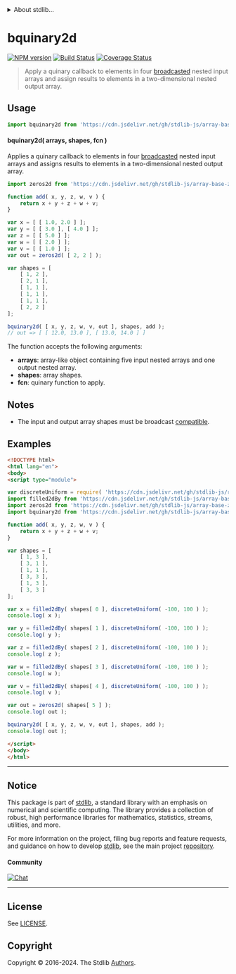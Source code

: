 <!--

@license Apache-2.0

Copyright (c) 2023 The Stdlib Authors.

Licensed under the Apache License, Version 2.0 (the "License");
you may not use this file except in compliance with the License.
You may obtain a copy of the License at

   http://www.apache.org/licenses/LICENSE-2.0

Unless required by applicable law or agreed to in writing, software
distributed under the License is distributed on an "AS IS" BASIS,
WITHOUT WARRANTIES OR CONDITIONS OF ANY KIND, either express or implied.
See the License for the specific language governing permissions and
limitations under the License.

-->


<details>
  <summary>
    About stdlib...
  </summary>
  <p>We believe in a future in which the web is a preferred environment for numerical computation. To help realize this future, we've built stdlib. stdlib is a standard library, with an emphasis on numerical and scientific computation, written in JavaScript (and C) for execution in browsers and in Node.js.</p>
  <p>The library is fully decomposable, being architected in such a way that you can swap out and mix and match APIs and functionality to cater to your exact preferences and use cases.</p>
  <p>When you use stdlib, you can be absolutely certain that you are using the most thorough, rigorous, well-written, studied, documented, tested, measured, and high-quality code out there.</p>
  <p>To join us in bringing numerical computing to the web, get started by checking us out on <a href="https://github.com/stdlib-js/stdlib">GitHub</a>, and please consider <a href="https://opencollective.com/stdlib">financially supporting stdlib</a>. We greatly appreciate your continued support!</p>
</details>

# bquinary2d

[![NPM version][npm-image]][npm-url] [![Build Status][test-image]][test-url] [![Coverage Status][coverage-image]][coverage-url] <!-- [![dependencies][dependencies-image]][dependencies-url] -->

> Apply a quinary callback to elements in four [broadcasted][@stdlib/array/base/broadcast-array] nested input arrays and assign results to elements in a two-dimensional nested output array.

<section class="intro">

</section>

<!-- /.intro -->



<section class="usage">

## Usage

```javascript
import bquinary2d from 'https://cdn.jsdelivr.net/gh/stdlib-js/array-base-broadcasted-quinary2d@v0.1.0-esm/index.mjs';
```

#### bquinary2d( arrays, shapes, fcn )

Applies a quinary callback to elements in four [broadcasted][@stdlib/array/base/broadcast-array] nested input arrays and assigns results to elements in a two-dimensional nested output array.

```javascript
import zeros2d from 'https://cdn.jsdelivr.net/gh/stdlib-js/array-base-zeros2d@esm/index.mjs';

function add( x, y, z, w, v ) {
    return x + y + z + w + v;
}

var x = [ [ 1.0, 2.0 ] ];
var y = [ [ 3.0 ], [ 4.0 ] ];
var z = [ [ 5.0 ] ];
var w = [ [ 2.0 ] ];
var v = [ [ 1.0 ] ];
var out = zeros2d( [ 2, 2 ] );

var shapes = [
    [ 1, 2 ],
    [ 2, 1 ],
    [ 1, 1 ],
    [ 1, 1 ],
    [ 1, 1 ],
    [ 2, 2 ]
];

bquinary2d( [ x, y, z, w, v, out ], shapes, add );
// out => [ [ 12.0, 13.0 ], [ 13.0, 14.0 ] ]
```

The function accepts the following arguments:

-   **arrays**: array-like object containing five input nested arrays and one output nested array.
-   **shapes**: array shapes.
-   **fcn**: quinary function to apply.

</section>

<!-- /.usage -->

<section class="notes">

## Notes

-   The input and output array shapes must be broadcast [compatible][@stdlib/ndarray/base/broadcast-shapes].

</section>

<!-- /.notes -->

<section class="examples">

## Examples

<!-- eslint no-undef: "error" -->

```html
<!DOCTYPE html>
<html lang="en">
<body>
<script type="module">

var discreteUniform = require( 'https://cdn.jsdelivr.net/gh/stdlib-js/random-base-discrete-uniform' ).factory;
import filled2dBy from 'https://cdn.jsdelivr.net/gh/stdlib-js/array-base-filled2d-by@esm/index.mjs';
import zeros2d from 'https://cdn.jsdelivr.net/gh/stdlib-js/array-base-zeros2d@esm/index.mjs';
import bquinary2d from 'https://cdn.jsdelivr.net/gh/stdlib-js/array-base-broadcasted-quinary2d@v0.1.0-esm/index.mjs';

function add( x, y, z, w, v ) {
    return x + y + z + w + v;
}

var shapes = [
    [ 1, 3 ],
    [ 3, 1 ],
    [ 1, 1 ],
    [ 3, 3 ],
    [ 1, 3 ],
    [ 3, 3 ]
];

var x = filled2dBy( shapes[ 0 ], discreteUniform( -100, 100 ) );
console.log( x );

var y = filled2dBy( shapes[ 1 ], discreteUniform( -100, 100 ) );
console.log( y );

var z = filled2dBy( shapes[ 2 ], discreteUniform( -100, 100 ) );
console.log( z );

var w = filled2dBy( shapes[ 3 ], discreteUniform( -100, 100 ) );
console.log( w );

var v = filled2dBy( shapes[ 4 ], discreteUniform( -100, 100 ) );
console.log( v );

var out = zeros2d( shapes[ 5 ] );
console.log( out );

bquinary2d( [ x, y, z, w, v, out ], shapes, add );
console.log( out );

</script>
</body>
</html>
```

</section>

<!-- /.examples -->

<!-- Section for related `stdlib` packages. Do not manually edit this section, as it is automatically populated. -->

<section class="related">

</section>

<!-- /.related -->

<!-- Section for all links. Make sure to keep an empty line after the `section` element and another before the `/section` close. -->


<section class="main-repo" >

* * *

## Notice

This package is part of [stdlib][stdlib], a standard library with an emphasis on numerical and scientific computing. The library provides a collection of robust, high performance libraries for mathematics, statistics, streams, utilities, and more.

For more information on the project, filing bug reports and feature requests, and guidance on how to develop [stdlib][stdlib], see the main project [repository][stdlib].

#### Community

[![Chat][chat-image]][chat-url]

---

## License

See [LICENSE][stdlib-license].


## Copyright

Copyright &copy; 2016-2024. The Stdlib [Authors][stdlib-authors].

</section>

<!-- /.stdlib -->

<!-- Section for all links. Make sure to keep an empty line after the `section` element and another before the `/section` close. -->

<section class="links">

[npm-image]: http://img.shields.io/npm/v/@stdlib/array-base-broadcasted-quinary2d.svg
[npm-url]: https://npmjs.org/package/@stdlib/array-base-broadcasted-quinary2d

[test-image]: https://github.com/stdlib-js/array-base-broadcasted-quinary2d/actions/workflows/test.yml/badge.svg?branch=v0.1.0
[test-url]: https://github.com/stdlib-js/array-base-broadcasted-quinary2d/actions/workflows/test.yml?query=branch:v0.1.0

[coverage-image]: https://img.shields.io/codecov/c/github/stdlib-js/array-base-broadcasted-quinary2d/main.svg
[coverage-url]: https://codecov.io/github/stdlib-js/array-base-broadcasted-quinary2d?branch=main

<!--

[dependencies-image]: https://img.shields.io/david/stdlib-js/array-base-broadcasted-quinary2d.svg
[dependencies-url]: https://david-dm.org/stdlib-js/array-base-broadcasted-quinary2d/main

-->

[chat-image]: https://img.shields.io/gitter/room/stdlib-js/stdlib.svg
[chat-url]: https://app.gitter.im/#/room/#stdlib-js_stdlib:gitter.im

[stdlib]: https://github.com/stdlib-js/stdlib

[stdlib-authors]: https://github.com/stdlib-js/stdlib/graphs/contributors

[umd]: https://github.com/umdjs/umd
[es-module]: https://developer.mozilla.org/en-US/docs/Web/JavaScript/Guide/Modules

[deno-url]: https://github.com/stdlib-js/array-base-broadcasted-quinary2d/tree/deno
[deno-readme]: https://github.com/stdlib-js/array-base-broadcasted-quinary2d/blob/deno/README.md
[umd-url]: https://github.com/stdlib-js/array-base-broadcasted-quinary2d/tree/umd
[umd-readme]: https://github.com/stdlib-js/array-base-broadcasted-quinary2d/blob/umd/README.md
[esm-url]: https://github.com/stdlib-js/array-base-broadcasted-quinary2d/tree/esm
[esm-readme]: https://github.com/stdlib-js/array-base-broadcasted-quinary2d/blob/esm/README.md
[branches-url]: https://github.com/stdlib-js/array-base-broadcasted-quinary2d/blob/main/branches.md

[stdlib-license]: https://raw.githubusercontent.com/stdlib-js/array-base-broadcasted-quinary2d/main/LICENSE

[@stdlib/array/base/broadcast-array]: https://github.com/stdlib-js/array-base-broadcast-array/tree/esm

[@stdlib/ndarray/base/broadcast-shapes]: https://github.com/stdlib-js/ndarray-base-broadcast-shapes/tree/esm

</section>

<!-- /.links -->
